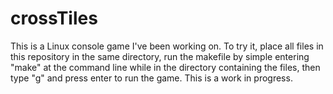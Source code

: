 # crossTiles

This is a Linux console game I've been working on.
To try it, place all files in this repository in the same directory, run the makefile by simple entering "make" at the command line while in the directory containing the files, then type "g" and press enter to run the game.
This is a work in progress.
